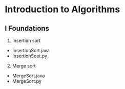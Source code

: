# Introduction to Algorithms
## I Foundations
1. Insertion sort
  * InsertionSort.java
  * InsertionSoet.py
2. Merge sort
  * MergeSort.java
  * MergeSort.py
